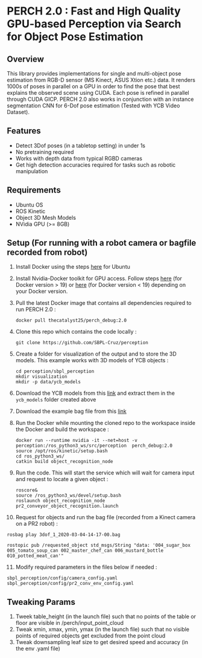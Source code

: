 # PERCH 2.0 : Fast and High Quality GPU-based Perception via Search for Object Pose Estimation

Overview
--------
This library provides implementations for single and multi-object pose estimation from RGB-D sensor (MS Kinect, ASUS Xtion etc.) data. It renders 1000s of poses in parallel on a GPU in order to find the pose that best explains the observed scene using CUDA. Each pose is refined in parallel through CUDA GICP. PERCH 2.0 also works in conjunction with an instance segmentation CNN for 6-Dof pose estimation (Tested with YCB Video Dataset).

Features
------------
* Detect 3Dof poses (in a tabletop setting) in under 1s
* No pretraining required
* Works with depth data from typical RGBD cameras
* Get high detection accuracies required for tasks such as robotic manipulation 

Requirements
------------
- Ubuntu OS 
- ROS Kinetic
- Object 3D Mesh Models
- NVidia GPU (>= 8GB)

Setup (For running with a robot camera or bagfile recorded from robot)
-----
1. Install Docker using the steps [here](https://github.com/fmidev/smartmet-server/wiki/Setting-up-Docker-and-Docker-Compose-(Ubuntu-16.04-and-18.04.1)) for Ubuntu

2. Install Nvidia-Docker toolkit for GPU access. Follow steps [here](https://github.com/NVIDIA/nvidia-docker/) (for Docker version > 19) or [here](https://github.com/NVIDIA/nvidia-docker/wiki/Installation-(version-2.0)) (for Docker version < 19) depending on your Docker version.
   
3. Pull the latest Docker image that contains all dependencies required to run PERCH 2.0 :
    ```
    docker pull thecatalyst25/perch_debug:2.0
    ```
4.  Clone this repo which contains the code locally : 
    ```
    git clone https://github.com/SBPL-Cruz/perception
    ```
5. Create a folder for visualization of the output and to store the 3D models. This example works with 3D models of YCB objects :
   ```
   cd perception/sbpl_perception
   mkdir visualization
   mkdir -p data/ycb_models
   ```
6. Download the YCB models from this [link](https://drive.google.com/file/d/1gmcDD-5bkJfcMKLZb3zGgH_HUFbulQWu/view?usp=sharing) and extract them in the ```ycb_models``` folder created above
7. Download the example bag file from this [link](https://drive.google.com/file/d/1EVYREHvi0hW8DoMpVaNeMC9ruxYtm0aV/view?usp=sharing) 

8. Run the Docker while mounting the cloned repo to the workspace inside the Docker and build the workspace :
   ```
   docker run --runtime nvidia -it --net=host -v perception:/ros_python3_ws/src/perception  perch_debug:2.0
   source /opt/ros/kinetic/setup.bash
   cd ros_python3_ws/
   catkin build object_recognition_node
   ```
9. Run the code. This will start the service which will wait for camera input and request to locate a given object :
   ```
   roscore&
   source /ros_python3_ws/devel/setup.bash 
   roslaunch object_recognition_node pr2_conveyor_object_recognition.launch
   ```
10. Request for objects and run the bag file (recorded from a Kinect camera on a PR2 robot) :
   ```
   rosbag play 3dof_1_2020-03-04-14-17-00.bag

   rostopic pub /requested_object std_msgs/String "data: '004_sugar_box 005_tomato_soup_can 002_master_chef_can 006_mustard_bottle 010_potted_meat_can'"
   ```
11. Modify required parameters in the files below if needed :
   ```
   sbpl_perception/config/camera_config.yaml
   sbpl_perception/config/pr2_conv_env_config.yaml
   ```

Tweaking Params
------------
1. Tweek table_height (in the launch file) such that no points of the table or floor are visible in /perch/input_point_cloud
2. Tweak xmin, xmax, ymin, ymax (in the launch file) such that no visible points of required objects get excluded from the point cloud
3. Tweak downsampling leaf size to get desired speed and accuracy (in the env .yaml file)



